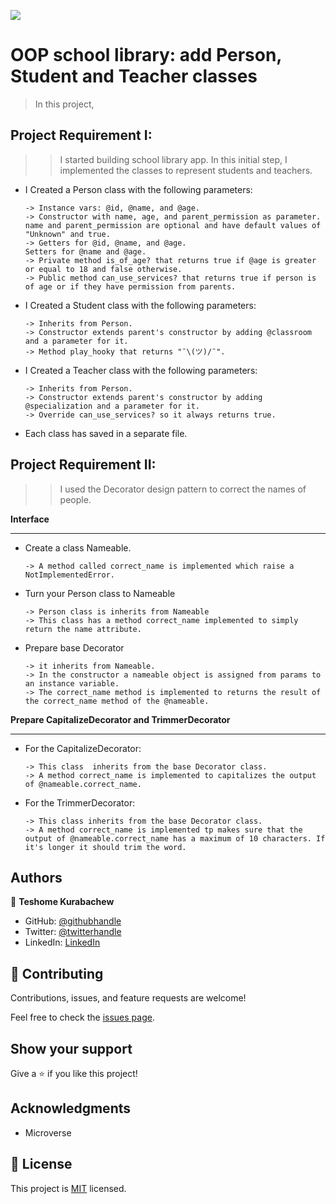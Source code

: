 ![](https://img.shields.io/badge/Microverse-blueviolet)

# OOP school library: add Person, Student and Teacher classes

> In this project, 

## Project Requirement I:
>> I started building school library app. In this initial step, I implemented the classes to represent students and teachers.

* I Created a Person class with the following parameters:

      -> Instance vars: @id, @name, and @age.
      -> Constructor with name, age, and parent_permission as parameter. name and parent_permission are optional and have default values of "Unknown" and true.
      -> Getters for @id, @name, and @age.
      Setters for @name and @age.
      -> Private method is_of_age? that returns true if @age is greater or equal to 18 and false otherwise.
      -> Public method can_use_services? that returns true if person is of age or if they have permission from parents.

* I Created a Student class with the following parameters:

      -> Inherits from Person.
      -> Constructor extends parent's constructor by adding @classroom and a parameter for it.
      -> Method play_hooky that returns "¯\(ツ)/¯".

* I Created a Teacher class with the following parameters:

      -> Inherits from Person.
      -> Constructor extends parent's constructor by adding @specialization and a parameter for it.
      -> Override can_use_services? so it always returns true.

* Each class has saved in a separate file.

## Project Requirement II:
>>  I used the Decorator design pattern to correct the names of people.

**Interface**
***
* Create a class Nameable.
            
      -> A method called correct_name is implemented which raise a NotImplementedError.

* Turn your Person class to Nameable

      -> Person class is inherits from Nameable
      -> This class has a method correct_name implemented to simply return the name attribute.

* Prepare base Decorator
            
      -> it inherits from Nameable.
      -> In the constructor a nameable object is assigned from params to an instance variable.
      -> The correct_name method is implemented to returns the result of the correct_name method of the @nameable.

**Prepare CapitalizeDecorator and TrimmerDecorator**
***
* For the CapitalizeDecorator:

      -> This class  inherits from the base Decorator class.
      -> A method correct_name is implemented to capitalizes the output of @nameable.correct_name.
* For the TrimmerDecorator:

      -> This class inherits from the base Decorator class.
      -> A method correct_name is implemented tp makes sure that the output of @nameable.correct_name has a maximum of 10 characters. If it's longer it should trim the word.

## Authors

👤 **Teshome Kurabachew**

- GitHub: [@githubhandle](https://github.com/TesheMaximillan)
- Twitter: [@twitterhandle](https://twitter.com/TesheKura)
- LinkedIn: [LinkedIn](https://www.linkedin.com/in/teshome-kurabachew-aa8067180/)

## 🤝 Contributing

Contributions, issues, and feature requests are welcome!

Feel free to check the [issues page](https://github.com/TesheMaximillan/oop-school-library/issues).

## Show your support

Give a ⭐️ if you like this project!

## Acknowledgments

- Microverse

## 📝 License

This project is [MIT](./MIT.md) licensed.
